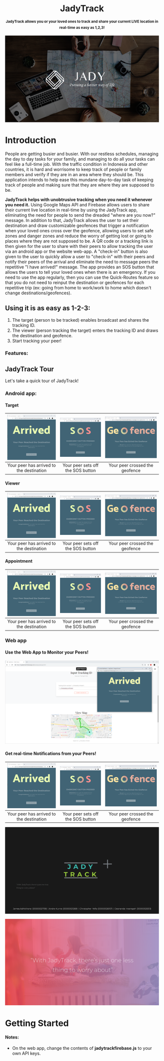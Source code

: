 
<h1 align="center">JadyTrack</h1>
<p align="center">
<sup><b>JadyTrack allows you or your loved ones to track and share your current LIVE location in real-time as easy as 1,2,3! </b></sup>
</p>

![screenshot-jady-intro](https://raw.githubusercontent.com/jamesadhitthana/JadyTrack/master/Screenshots/jady-misc-1.PNG)

# Introduction

People are getting busier and busier. With our restless schedules, managing the day to day tasks for your family, and managing to do all your tasks can feel like a full-time job. With the traffic condition in Indonesia and other countries, it is hard and worrisome to keep track of people or family members and verify if they are in an area where they should be. This application intends to help ease this mundane day-to-day task of keeping track of people and making sure that they are where they are supposed to be.  

<b>JadyTrack helps with unobtrusive tracking when you need it whenever you need it.</b> Using Google Maps API and Firebase allows users to share their current live location in real-time by using the JadyTrack app, eliminating the need for people to send the dreaded "where are you now?" message. In addition to that, JadyTrack allows the user to set their destination and draw customizable geofences that trigger a notification when your loved ones cross over the geofence, allowing users to set safe zones and danger zones and reduce the worry of getting lost or going to places where they are not supposed to be. A QR code or a tracking link is then given for the user to share with their peers to allow tracking the user via an android app or the website web-app. A "check-in" button is also given to the user to quickly allow a user to "check-in" with their peers and notify their peers of the arrival and eliminate the need to message peers the repetitive "I have arrived!" message. The app provides an SOS button that allows the users to tell your loved ones when there is an emergency. If you need to use the app regularly, then you can use the Quick-Routes feature so that you do not need to reinput the destination or geofences for each repetitive trip (ex: going from home to work/work to home which doesn't change destinations/geofences).


## Using it is as easy as 1-2-3:
1. The target (person to be tracked) enables broadcast and shares the tracking ID.
2. The viewer (person tracking the target) enters the tracking ID and draws the destination and geofence.
3. Start tracking your peer!

### Features:



## JadyTrack Tour

Let's take a quick tour of JadyTrack!

### Android app:

#### Target

| [![WebAppArrived](https://raw.githubusercontent.com/jamesadhitthana/JadyTrack/master/Screenshots/jady-web-arrived.png)](https://github.com/jamesadhitthana/)  |[![WebAppSOS](https://raw.githubusercontent.com/jamesadhitthana/JadyTrack/master/Screenshots/jady-web-sos.png)](https://github.com/jamesadhitthana/)  |[![WebAppGeofence](https://raw.githubusercontent.com/jamesadhitthana/JadyTrack/master/Screenshots/jady-web-geofence.png)](https://github.com/jamesadhitthana/) |
|:---:|:---:|:---:|
| Your peer has arrived to the destination | Your peer sets off the SOS button | Your peer crossed the geofence |

#### Viewer

| [![WebAppArrived](https://raw.githubusercontent.com/jamesadhitthana/JadyTrack/master/Screenshots/jady-web-arrived.png)](https://github.com/jamesadhitthana/)  |[![WebAppSOS](https://raw.githubusercontent.com/jamesadhitthana/JadyTrack/master/Screenshots/jady-web-sos.png)](https://github.com/jamesadhitthana/)  |[![WebAppGeofence](https://raw.githubusercontent.com/jamesadhitthana/JadyTrack/master/Screenshots/jady-web-geofence.png)](https://github.com/jamesadhitthana/) |
|:---:|:---:|:---:|
| Your peer has arrived to the destination | Your peer sets off the SOS button | Your peer crossed the geofence |

#### Appointment

| [![WebAppArrived](https://raw.githubusercontent.com/jamesadhitthana/JadyTrack/master/Screenshots/jady-web-arrived.png)](https://github.com/jamesadhitthana/)  |[![WebAppSOS](https://raw.githubusercontent.com/jamesadhitthana/JadyTrack/master/Screenshots/jady-web-sos.png)](https://github.com/jamesadhitthana/)  |[![WebAppGeofence](https://raw.githubusercontent.com/jamesadhitthana/JadyTrack/master/Screenshots/jady-web-geofence.png)](https://github.com/jamesadhitthana/) |
|:---:|:---:|:---:|
| Your peer has arrived to the destination | Your peer sets off the SOS button | Your peer crossed the geofence |

### Web app

#### Use the Web App to Monitor your Peers!

![screenshot-jady-web-full](https://raw.githubusercontent.com/jamesadhitthana/JadyTrack/master/Screenshots/jady-web-full.png)

#### Get real-time Notifications from your Peers!

| [![WebAppArrived](https://raw.githubusercontent.com/jamesadhitthana/JadyTrack/master/Screenshots/jady-web-arrived.png)](https://github.com/jamesadhitthana/)  |[![WebAppSOS](https://raw.githubusercontent.com/jamesadhitthana/JadyTrack/master/Screenshots/jady-web-sos.png)](https://github.com/jamesadhitthana/)  |[![WebAppGeofence](https://raw.githubusercontent.com/jamesadhitthana/JadyTrack/master/Screenshots/jady-web-geofence.png)](https://github.com/jamesadhitthana/) |
|:---:|:---:|:---:|
| Your peer has arrived to the destination | Your peer sets off the SOS button | Your peer crossed the geofence |



![screenshot-jady-misc2](https://raw.githubusercontent.com/jamesadhitthana/JadyTrack/master/Screenshots/jady-misc-2.PNG)

![screenshot-jady-misc3](https://raw.githubusercontent.com/jamesadhitthana/JadyTrack/master/Screenshots/jady-misc-3.PNG)

# Getting Started

#### Notes:
- On the web app, change the contents of <b>jadytrackfirebase.js</b> to your own API keys.
